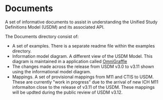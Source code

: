 # Documents

A set of informative documents to assist in understanding the Unified Study Definitions Model (USDM) and its associated API.

The Documents directory consist of:

- A set of examples. There is a separate readme file within the examples directory.
- Information model diagram. A different view of the USDM Model. This diagram is maintained in a application called [OmniGraffle](https://www.omnigroup.com/omnigraffle)
- The changes made across the release from USDM v3.0 to v3.11 shown using the informational model diagram.
- Mappings. A set of provisional mappings from M11 and CTIS to USDM. These are currently "work in progress" due to the arrival of new ICH M11 informaiton close to the release of v3.11 of the USDM. These mappings will be updted during the public review of USDM v3.12.

